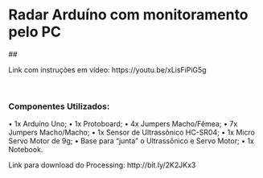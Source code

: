 <h1>Radar Arduíno com monitoramento pelo PC</h1>
##

<br>

<p>Link com instruções em vídeo: https://youtu.be/xLisFiPiG5g</p>

<br>

### Componentes Utilizados:

•	1x Arduíno Uno;
•	1x Protoboard;
•	4x Jumpers Macho/Fêmea;
•	7x Jumpers Macho/Macho;
•	1x Sensor de Ultrassônico HC-SR04;
•	1x Micro Servo Motor de 9g;
•	Base para “junta” o Ultrassônico e Servo Motor;
•	1x Notebook.

<p>Link para download do Processing: http://bit.ly/2K2JKx3</p>
